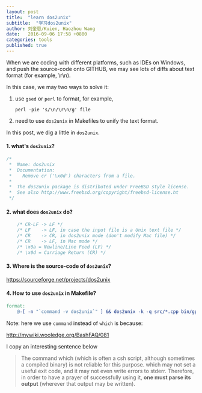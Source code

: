 ```yaml
---
layout: post
title:  "learn dos2unix"
subtitle:  "学习dos2unix"
author: 刘奎恩/Kuien, Haozhou Wang
date:   2016-09-06 17:58 +0800
categories: tools
published: true
---
```


When we are coding with different platforms, such as IDEs on Windows, and push the source-code onto GITHUB, we may see lots of diffs about text format (for example, \r\n). 

In this case, we may two ways to solve it:

1. use `gsed` or `perl` to format, for example,

	`perl -pie 's/\n/\r\n/g' file`

2. need to use `dos2unix` in Makefiles to unify the text format.


In this post, we dig a little in `dos2unix`.

#### 1. what's `dos2unix`?

```C
/*
 *  Name: dos2unix
 *  Documentation:
 *    Remove cr ('\x0d') characters from a file.
 *
 *  The dos2unix package is distributed under FreeBSD style license.
 *  See also http://www.freebsd.org/copyright/freebsd-license.ht
 */
```

#### 2. what does `dos2unix` do?

```C
    /* CR-LF -> LF */
    /* LF    -> LF, in case the input file is a Unix text file */
    /* CR    -> CR, in dos2unix mode (don't modify Mac file) */
    /* CR    -> LF, in Mac mode */
    /* \x0a = Newline/Line Feed (LF) */
    /* \x0d = Carriage Return (CR) */
```

#### 3. Where is the source-code of `dos2unix`?

https://sourceforge.net/projects/dos2unix


#### 4. How to use `dos2unix` in Makefile?

```Makefile
format:
    @-[ -n "`command -v dos2unix`" ] && dos2unix -k -q src/*.cpp bin/gpcheckcloud/*.cpp test/*.cpp include/*.h
```

Note: here we use `command` instead of `which` is because:

http://mywiki.wooledge.org/BashFAQ/081

I copy an interesting sentence below

> The command which (which is often a csh script, although sometimes a compiled binary) is not reliable for this purpose. which may not set a useful exit code, and it may not even write errors to stderr. Therefore, in order to have a prayer of successfully using it, **one must parse its output** (wherever that output may be written).
